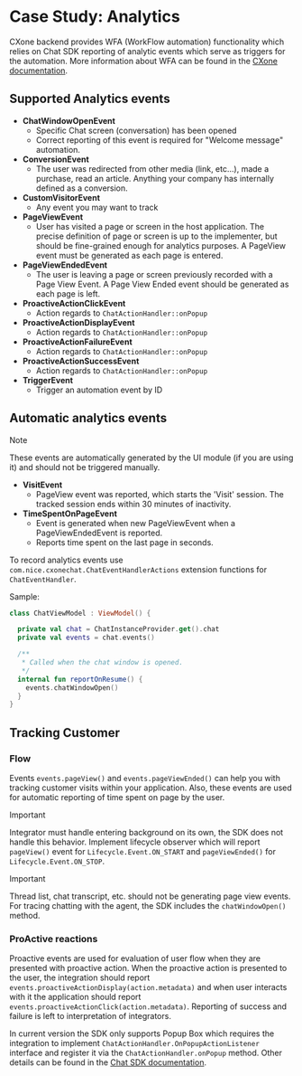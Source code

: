 # Case Study: Analytics

CXone backend provides WFA (WorkFlow automation) functionality which relies on Chat SDK reporting of analytic events which serve as triggers for the automation.
More information about WFA can be found in the [CXone documentation](https://help.nice-incontact.com/content/acd/digital/chat/workflowautomation.htm).

## Supported Analytics events

- **ChatWindowOpenEvent**
  - Specific Chat screen (conversation) has been opened
  - Correct reporting of this event is required for "Welcome message" automation.
- **ConversionEvent**
  - The user was redirected from other media (link, etc…), made a purchase, read an article.
    Anything your company has internally defined as a conversion.
- **CustomVisitorEvent**
  - Any event you may want to track
- **PageViewEvent**
  - User has visited a page or screen in the host application.  The precise definition of page or screen is up to the implementer, but should be fine-grained enough for analytics purposes.
    A PageView event must be generated as each page is entered.  
- **PageViewEndedEvent**
  - The user is leaving a page or screen previously recorded with a Page View Event.
    A Page View Ended event should be generated as each page is left.
- **ProactiveActionClickEvent**
  - Action regards to `ChatActionHandler::onPopup`
- **ProactiveActionDisplayEvent**
  - Action regards to `ChatActionHandler::onPopup`
- **ProactiveActionFailureEvent**
  - Action regards to `ChatActionHandler::onPopup`
- **ProactiveActionSuccessEvent**
  - Action regards to `ChatActionHandler::onPopup`
- **TriggerEvent**
  - Trigger an automation event by ID

## Automatic analytics events

> [!NOTE]
> These events are automatically generated by the UI module (if you are using it) and should not be triggered manually.

- **VisitEvent**
  - PageView event was reported, which starts the 'Visit' session. The tracked session ends within 30 minutes of inactivity.
- **TimeSpentOnPageEvent**
  - Event is generated when new PageViewEvent when a PageViewEndedEvent is reported.
  - Reports time spent on the last page in seconds.

To record analytics events use `com.nice.cxonechat.ChatEventHandlerActions` extension functions for `ChatEventHandler`.

Sample:

```kotlin
class ChatViewModel : ViewModel() {

  private val chat = ChatInstanceProvider.get().chat
  private val events = chat.events()

  /**
   * Called when the chat window is opened.
   */
  internal fun reportOnResume() {
    events.chatWindowOpen()
  }
}
```

## Tracking Customer

### Flow

Events `events.pageView()` and `events.pageViewEnded()` can help you with tracking customer visits within your application.
Also, these events are used for automatic reporting of time spent on page by the user.

> [!IMPORTANT]
> Integrator must handle entering background on its own, the SDK does not handle this behavior.
> Implement lifecycle observer which will report `pageView()` event for `Lifecycle.Event.ON_START` and `pageViewEnded()`
> for `Lifecycle.Event.ON_STOP`.

> [!IMPORTANT]
> Thread list, chat transcript, etc. should not be generating page view events. For tracing chatting with the agent,
> the SDK includes the `chatWindowOpen()` method.

### ProActive reactions

Proactive events are used for evaluation of user flow when they are presented with proactive action.
When the proactive action is presented to the user, the integration should report `events.proactiveActionDisplay(action.metadata)`
and when user interacts with it the application should report `events.proactiveActionClick(action.metadata)`.
Reporting of success and failure is left to interpretation of integrators.

In current version the SDK only supports Popup Box which requires the integration to implement `ChatActionHandler.OnPopupActionListener` interface and register it via the `ChatActionHandler.onPopup` method.
Other details can be found in the [Chat SDK documentation](https://help.nice-incontact.com/content/acd/digital/guide/guideactions/mobileapplicationpopupbox.htm?tocpath=CXone%20Guide%7CCXone%20Guide%7CCreate%20Engagement%20Rules%7CLegacy%20Engagement%20Actions%7C_____6#MobileApplicationPopupBox).
